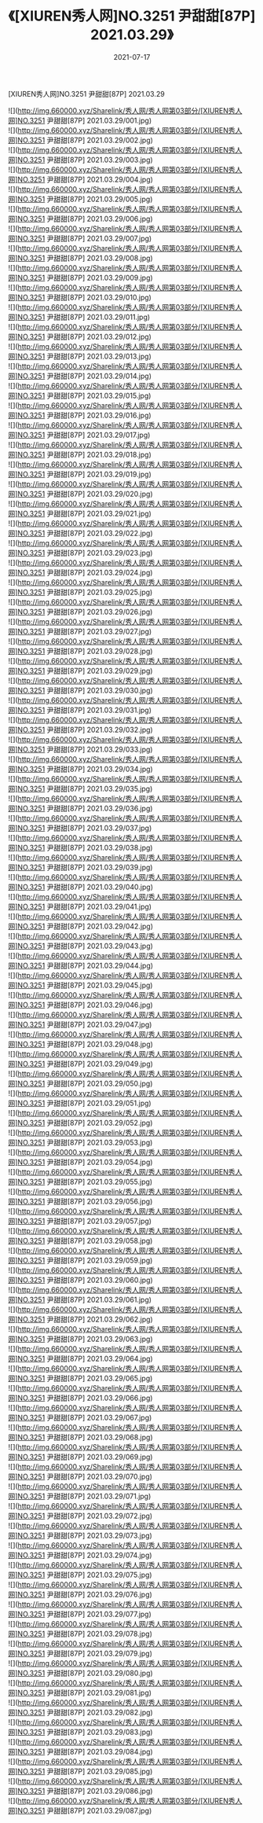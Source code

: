 ﻿---
layout: post
title:  《[XIUREN秀人网]NO.3251 尹甜甜[87P] 2021.03.29》
date:   2021-07-17
img: http://img.660000.xyz/Sharelink/秀人网/秀人网第03部分/[XIUREN秀人网]NO.3251 尹甜甜[87P] 2021.03.29/000.jpg
categories: [美女, 清纯, 唯美]
---

[XIUREN秀人网]NO.3251 尹甜甜[87P] 2021.03.29

  ![](http://img.660000.xyz/Sharelink/秀人网/秀人网第03部分/[XIUREN秀人网]NO.3251 尹甜甜[87P] 2021.03.29/001.jpg) <br> ![](http://img.660000.xyz/Sharelink/秀人网/秀人网第03部分/[XIUREN秀人网]NO.3251 尹甜甜[87P] 2021.03.29/002.jpg) <br> ![](http://img.660000.xyz/Sharelink/秀人网/秀人网第03部分/[XIUREN秀人网]NO.3251 尹甜甜[87P] 2021.03.29/003.jpg) <br> ![](http://img.660000.xyz/Sharelink/秀人网/秀人网第03部分/[XIUREN秀人网]NO.3251 尹甜甜[87P] 2021.03.29/004.jpg) <br> ![](http://img.660000.xyz/Sharelink/秀人网/秀人网第03部分/[XIUREN秀人网]NO.3251 尹甜甜[87P] 2021.03.29/005.jpg) <br> ![](http://img.660000.xyz/Sharelink/秀人网/秀人网第03部分/[XIUREN秀人网]NO.3251 尹甜甜[87P] 2021.03.29/006.jpg) <br> ![](http://img.660000.xyz/Sharelink/秀人网/秀人网第03部分/[XIUREN秀人网]NO.3251 尹甜甜[87P] 2021.03.29/007.jpg) <br> ![](http://img.660000.xyz/Sharelink/秀人网/秀人网第03部分/[XIUREN秀人网]NO.3251 尹甜甜[87P] 2021.03.29/008.jpg) <br> ![](http://img.660000.xyz/Sharelink/秀人网/秀人网第03部分/[XIUREN秀人网]NO.3251 尹甜甜[87P] 2021.03.29/009.jpg) <br> ![](http://img.660000.xyz/Sharelink/秀人网/秀人网第03部分/[XIUREN秀人网]NO.3251 尹甜甜[87P] 2021.03.29/010.jpg) <br> ![](http://img.660000.xyz/Sharelink/秀人网/秀人网第03部分/[XIUREN秀人网]NO.3251 尹甜甜[87P] 2021.03.29/011.jpg) <br> ![](http://img.660000.xyz/Sharelink/秀人网/秀人网第03部分/[XIUREN秀人网]NO.3251 尹甜甜[87P] 2021.03.29/012.jpg) <br> ![](http://img.660000.xyz/Sharelink/秀人网/秀人网第03部分/[XIUREN秀人网]NO.3251 尹甜甜[87P] 2021.03.29/013.jpg) <br> ![](http://img.660000.xyz/Sharelink/秀人网/秀人网第03部分/[XIUREN秀人网]NO.3251 尹甜甜[87P] 2021.03.29/014.jpg) <br> ![](http://img.660000.xyz/Sharelink/秀人网/秀人网第03部分/[XIUREN秀人网]NO.3251 尹甜甜[87P] 2021.03.29/015.jpg) <br> ![](http://img.660000.xyz/Sharelink/秀人网/秀人网第03部分/[XIUREN秀人网]NO.3251 尹甜甜[87P] 2021.03.29/016.jpg) <br> ![](http://img.660000.xyz/Sharelink/秀人网/秀人网第03部分/[XIUREN秀人网]NO.3251 尹甜甜[87P] 2021.03.29/017.jpg) <br> ![](http://img.660000.xyz/Sharelink/秀人网/秀人网第03部分/[XIUREN秀人网]NO.3251 尹甜甜[87P] 2021.03.29/018.jpg) <br> ![](http://img.660000.xyz/Sharelink/秀人网/秀人网第03部分/[XIUREN秀人网]NO.3251 尹甜甜[87P] 2021.03.29/019.jpg) <br> ![](http://img.660000.xyz/Sharelink/秀人网/秀人网第03部分/[XIUREN秀人网]NO.3251 尹甜甜[87P] 2021.03.29/020.jpg) <br> ![](http://img.660000.xyz/Sharelink/秀人网/秀人网第03部分/[XIUREN秀人网]NO.3251 尹甜甜[87P] 2021.03.29/021.jpg) <br> ![](http://img.660000.xyz/Sharelink/秀人网/秀人网第03部分/[XIUREN秀人网]NO.3251 尹甜甜[87P] 2021.03.29/022.jpg) <br> ![](http://img.660000.xyz/Sharelink/秀人网/秀人网第03部分/[XIUREN秀人网]NO.3251 尹甜甜[87P] 2021.03.29/023.jpg) <br> ![](http://img.660000.xyz/Sharelink/秀人网/秀人网第03部分/[XIUREN秀人网]NO.3251 尹甜甜[87P] 2021.03.29/024.jpg) <br> ![](http://img.660000.xyz/Sharelink/秀人网/秀人网第03部分/[XIUREN秀人网]NO.3251 尹甜甜[87P] 2021.03.29/025.jpg) <br> ![](http://img.660000.xyz/Sharelink/秀人网/秀人网第03部分/[XIUREN秀人网]NO.3251 尹甜甜[87P] 2021.03.29/026.jpg) <br> ![](http://img.660000.xyz/Sharelink/秀人网/秀人网第03部分/[XIUREN秀人网]NO.3251 尹甜甜[87P] 2021.03.29/027.jpg) <br> ![](http://img.660000.xyz/Sharelink/秀人网/秀人网第03部分/[XIUREN秀人网]NO.3251 尹甜甜[87P] 2021.03.29/028.jpg) <br> ![](http://img.660000.xyz/Sharelink/秀人网/秀人网第03部分/[XIUREN秀人网]NO.3251 尹甜甜[87P] 2021.03.29/029.jpg) <br> ![](http://img.660000.xyz/Sharelink/秀人网/秀人网第03部分/[XIUREN秀人网]NO.3251 尹甜甜[87P] 2021.03.29/030.jpg) <br> ![](http://img.660000.xyz/Sharelink/秀人网/秀人网第03部分/[XIUREN秀人网]NO.3251 尹甜甜[87P] 2021.03.29/031.jpg) <br> ![](http://img.660000.xyz/Sharelink/秀人网/秀人网第03部分/[XIUREN秀人网]NO.3251 尹甜甜[87P] 2021.03.29/032.jpg) <br> ![](http://img.660000.xyz/Sharelink/秀人网/秀人网第03部分/[XIUREN秀人网]NO.3251 尹甜甜[87P] 2021.03.29/033.jpg) <br> ![](http://img.660000.xyz/Sharelink/秀人网/秀人网第03部分/[XIUREN秀人网]NO.3251 尹甜甜[87P] 2021.03.29/034.jpg) <br> ![](http://img.660000.xyz/Sharelink/秀人网/秀人网第03部分/[XIUREN秀人网]NO.3251 尹甜甜[87P] 2021.03.29/035.jpg) <br> ![](http://img.660000.xyz/Sharelink/秀人网/秀人网第03部分/[XIUREN秀人网]NO.3251 尹甜甜[87P] 2021.03.29/036.jpg) <br> ![](http://img.660000.xyz/Sharelink/秀人网/秀人网第03部分/[XIUREN秀人网]NO.3251 尹甜甜[87P] 2021.03.29/037.jpg) <br> ![](http://img.660000.xyz/Sharelink/秀人网/秀人网第03部分/[XIUREN秀人网]NO.3251 尹甜甜[87P] 2021.03.29/038.jpg) <br> ![](http://img.660000.xyz/Sharelink/秀人网/秀人网第03部分/[XIUREN秀人网]NO.3251 尹甜甜[87P] 2021.03.29/039.jpg) <br> ![](http://img.660000.xyz/Sharelink/秀人网/秀人网第03部分/[XIUREN秀人网]NO.3251 尹甜甜[87P] 2021.03.29/040.jpg) <br> ![](http://img.660000.xyz/Sharelink/秀人网/秀人网第03部分/[XIUREN秀人网]NO.3251 尹甜甜[87P] 2021.03.29/041.jpg) <br> ![](http://img.660000.xyz/Sharelink/秀人网/秀人网第03部分/[XIUREN秀人网]NO.3251 尹甜甜[87P] 2021.03.29/042.jpg) <br> ![](http://img.660000.xyz/Sharelink/秀人网/秀人网第03部分/[XIUREN秀人网]NO.3251 尹甜甜[87P] 2021.03.29/043.jpg) <br> ![](http://img.660000.xyz/Sharelink/秀人网/秀人网第03部分/[XIUREN秀人网]NO.3251 尹甜甜[87P] 2021.03.29/044.jpg) <br> ![](http://img.660000.xyz/Sharelink/秀人网/秀人网第03部分/[XIUREN秀人网]NO.3251 尹甜甜[87P] 2021.03.29/045.jpg) <br> ![](http://img.660000.xyz/Sharelink/秀人网/秀人网第03部分/[XIUREN秀人网]NO.3251 尹甜甜[87P] 2021.03.29/046.jpg) <br> ![](http://img.660000.xyz/Sharelink/秀人网/秀人网第03部分/[XIUREN秀人网]NO.3251 尹甜甜[87P] 2021.03.29/047.jpg) <br> ![](http://img.660000.xyz/Sharelink/秀人网/秀人网第03部分/[XIUREN秀人网]NO.3251 尹甜甜[87P] 2021.03.29/048.jpg) <br> ![](http://img.660000.xyz/Sharelink/秀人网/秀人网第03部分/[XIUREN秀人网]NO.3251 尹甜甜[87P] 2021.03.29/049.jpg) <br> ![](http://img.660000.xyz/Sharelink/秀人网/秀人网第03部分/[XIUREN秀人网]NO.3251 尹甜甜[87P] 2021.03.29/050.jpg) <br> ![](http://img.660000.xyz/Sharelink/秀人网/秀人网第03部分/[XIUREN秀人网]NO.3251 尹甜甜[87P] 2021.03.29/051.jpg) <br> ![](http://img.660000.xyz/Sharelink/秀人网/秀人网第03部分/[XIUREN秀人网]NO.3251 尹甜甜[87P] 2021.03.29/052.jpg) <br> ![](http://img.660000.xyz/Sharelink/秀人网/秀人网第03部分/[XIUREN秀人网]NO.3251 尹甜甜[87P] 2021.03.29/053.jpg) <br> ![](http://img.660000.xyz/Sharelink/秀人网/秀人网第03部分/[XIUREN秀人网]NO.3251 尹甜甜[87P] 2021.03.29/054.jpg) <br> ![](http://img.660000.xyz/Sharelink/秀人网/秀人网第03部分/[XIUREN秀人网]NO.3251 尹甜甜[87P] 2021.03.29/055.jpg) <br> ![](http://img.660000.xyz/Sharelink/秀人网/秀人网第03部分/[XIUREN秀人网]NO.3251 尹甜甜[87P] 2021.03.29/056.jpg) <br> ![](http://img.660000.xyz/Sharelink/秀人网/秀人网第03部分/[XIUREN秀人网]NO.3251 尹甜甜[87P] 2021.03.29/057.jpg) <br> ![](http://img.660000.xyz/Sharelink/秀人网/秀人网第03部分/[XIUREN秀人网]NO.3251 尹甜甜[87P] 2021.03.29/058.jpg) <br> ![](http://img.660000.xyz/Sharelink/秀人网/秀人网第03部分/[XIUREN秀人网]NO.3251 尹甜甜[87P] 2021.03.29/059.jpg) <br> ![](http://img.660000.xyz/Sharelink/秀人网/秀人网第03部分/[XIUREN秀人网]NO.3251 尹甜甜[87P] 2021.03.29/060.jpg) <br> ![](http://img.660000.xyz/Sharelink/秀人网/秀人网第03部分/[XIUREN秀人网]NO.3251 尹甜甜[87P] 2021.03.29/061.jpg) <br> ![](http://img.660000.xyz/Sharelink/秀人网/秀人网第03部分/[XIUREN秀人网]NO.3251 尹甜甜[87P] 2021.03.29/062.jpg) <br> ![](http://img.660000.xyz/Sharelink/秀人网/秀人网第03部分/[XIUREN秀人网]NO.3251 尹甜甜[87P] 2021.03.29/063.jpg) <br> ![](http://img.660000.xyz/Sharelink/秀人网/秀人网第03部分/[XIUREN秀人网]NO.3251 尹甜甜[87P] 2021.03.29/064.jpg) <br> ![](http://img.660000.xyz/Sharelink/秀人网/秀人网第03部分/[XIUREN秀人网]NO.3251 尹甜甜[87P] 2021.03.29/065.jpg) <br> ![](http://img.660000.xyz/Sharelink/秀人网/秀人网第03部分/[XIUREN秀人网]NO.3251 尹甜甜[87P] 2021.03.29/066.jpg) <br> ![](http://img.660000.xyz/Sharelink/秀人网/秀人网第03部分/[XIUREN秀人网]NO.3251 尹甜甜[87P] 2021.03.29/067.jpg) <br> ![](http://img.660000.xyz/Sharelink/秀人网/秀人网第03部分/[XIUREN秀人网]NO.3251 尹甜甜[87P] 2021.03.29/068.jpg) <br> ![](http://img.660000.xyz/Sharelink/秀人网/秀人网第03部分/[XIUREN秀人网]NO.3251 尹甜甜[87P] 2021.03.29/069.jpg) <br> ![](http://img.660000.xyz/Sharelink/秀人网/秀人网第03部分/[XIUREN秀人网]NO.3251 尹甜甜[87P] 2021.03.29/070.jpg) <br> ![](http://img.660000.xyz/Sharelink/秀人网/秀人网第03部分/[XIUREN秀人网]NO.3251 尹甜甜[87P] 2021.03.29/071.jpg) <br> ![](http://img.660000.xyz/Sharelink/秀人网/秀人网第03部分/[XIUREN秀人网]NO.3251 尹甜甜[87P] 2021.03.29/072.jpg) <br> ![](http://img.660000.xyz/Sharelink/秀人网/秀人网第03部分/[XIUREN秀人网]NO.3251 尹甜甜[87P] 2021.03.29/073.jpg) <br> ![](http://img.660000.xyz/Sharelink/秀人网/秀人网第03部分/[XIUREN秀人网]NO.3251 尹甜甜[87P] 2021.03.29/074.jpg) <br> ![](http://img.660000.xyz/Sharelink/秀人网/秀人网第03部分/[XIUREN秀人网]NO.3251 尹甜甜[87P] 2021.03.29/075.jpg) <br> ![](http://img.660000.xyz/Sharelink/秀人网/秀人网第03部分/[XIUREN秀人网]NO.3251 尹甜甜[87P] 2021.03.29/076.jpg) <br> ![](http://img.660000.xyz/Sharelink/秀人网/秀人网第03部分/[XIUREN秀人网]NO.3251 尹甜甜[87P] 2021.03.29/077.jpg) <br> ![](http://img.660000.xyz/Sharelink/秀人网/秀人网第03部分/[XIUREN秀人网]NO.3251 尹甜甜[87P] 2021.03.29/078.jpg) <br> ![](http://img.660000.xyz/Sharelink/秀人网/秀人网第03部分/[XIUREN秀人网]NO.3251 尹甜甜[87P] 2021.03.29/079.jpg) <br> ![](http://img.660000.xyz/Sharelink/秀人网/秀人网第03部分/[XIUREN秀人网]NO.3251 尹甜甜[87P] 2021.03.29/080.jpg) <br> ![](http://img.660000.xyz/Sharelink/秀人网/秀人网第03部分/[XIUREN秀人网]NO.3251 尹甜甜[87P] 2021.03.29/081.jpg) <br> ![](http://img.660000.xyz/Sharelink/秀人网/秀人网第03部分/[XIUREN秀人网]NO.3251 尹甜甜[87P] 2021.03.29/082.jpg) <br> ![](http://img.660000.xyz/Sharelink/秀人网/秀人网第03部分/[XIUREN秀人网]NO.3251 尹甜甜[87P] 2021.03.29/083.jpg) <br> ![](http://img.660000.xyz/Sharelink/秀人网/秀人网第03部分/[XIUREN秀人网]NO.3251 尹甜甜[87P] 2021.03.29/084.jpg) <br> ![](http://img.660000.xyz/Sharelink/秀人网/秀人网第03部分/[XIUREN秀人网]NO.3251 尹甜甜[87P] 2021.03.29/085.jpg) <br> ![](http://img.660000.xyz/Sharelink/秀人网/秀人网第03部分/[XIUREN秀人网]NO.3251 尹甜甜[87P] 2021.03.29/086.jpg) <br> ![](http://img.660000.xyz/Sharelink/秀人网/秀人网第03部分/[XIUREN秀人网]NO.3251 尹甜甜[87P] 2021.03.29/087.jpg) <br>